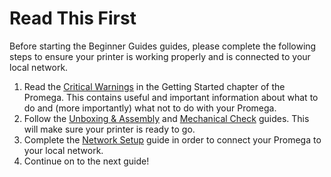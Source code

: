 # Read This First

Before starting the Beginner Guides guides, please complete the following steps to ensure your printer is working properly and is connected to your local network.

1. Read the [Critical Warnings](../getting-started-1/critical-warnings-and-information.md) in the Getting Started chapter of the Promega. This contains useful and important information about what to do and \(more importantly\) what not to do with your Promega.
2. Follow the [Unboxing & Assembly](../getting-started-1/unboxing-and-assembly.md) and [Mechanical Check](../getting-started-1/mechanical-check.md) guides. This will make sure your printer is ready to go.
3. Complete the [Network Setup](../getting-started-1/setup-your-network.md) guide in order to connect your Promega to your local network.
4. Continue on to the next guide!

​

